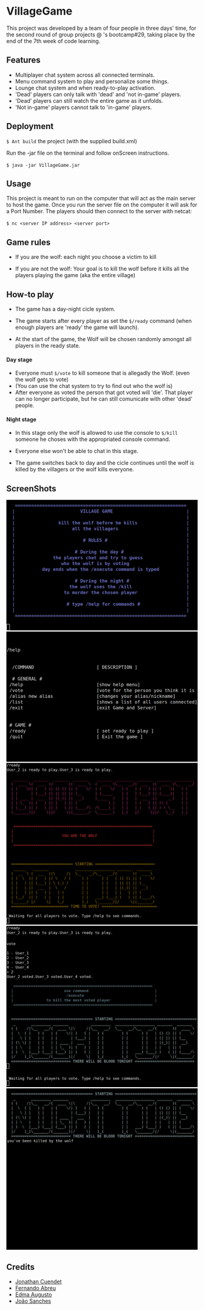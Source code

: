 # VillageGame
This project was developed by a team of four people in three days' time, for the second round of group projects @ <Academia de Codigo_>'s bootcamp#29, taking place by the end of the 7th week of code learning.

## Features
- Multiplayer chat system across all connected terminals.
- Menu command system to play and personalize some things.
- Lounge chat system and when ready-to-play activation.
- 'Dead' players can only talk with 'dead' and 'not in-game' players.
- 'Dead' players can still watch the entire game as it unfolds.
- 'Not in-game' players cannot talk to 'in-game' players.

## Deployment
`$ Ant build` the project (with the supplied build.xml)

Run the -jar file on the terminal and follow onScreen instructions.

`$ java -jar VillageGame.jar`

## Usage
This project is meant to run on the computer that will act as the main server to host the game.
Once you run the server file on the computer it will ask for a Port Number.
The players should then connect to the server with netcat:

`$ nc <server IP address> <server port>`

## Game rules
- If you are the wolf: each night you choose a victim to kill
  
- If you are not the wolf: Your goal is to kill the wolf before it kills all the players playing the game (aka the entire village)

## How-to play
- The game has a day-night cicle system.

- The game starts after every player as set the `$/ready` command (when enough players are 'ready' the game will launch).

- At the start of the game, the Wolf will be chosen randomly amongst all players in the ready state.

#### Day stage
- Everyone must `$/vote` to kill someone that is allegadly the Wolf. (even the wolf gets to vote)
- (You can use the chat system to try to find out who the wolf is)
- After everyone as voted the person that got voted will 'die'. That player can no longer participate, but he can still comunicate with other 'dead' people.

#### Night stage
- In this stage only the wolf is allowed to use the console to `$/kill` someone he choses with the appropriated console command.
- Everyone else won't be able to chat in this stage.

- The game switches back to day and the cicle continues until the wolf is killed by the villagers or the wolf kills everyone.

## ScreenShots
![prtsc_1](resources/docs/screenshots/1.png?raw=true "prtsc_1")
![prtsc_2](resources/docs/screenshots/2.png?raw=true "prtsc_2")
![prtsc_3](resources/docs/screenshots/3.png?raw=true "prtsc_3")
![prtsc_4](resources/docs/screenshots/4.png?raw=true "prtsc_4")
![prtsc_5](resources/docs/screenshots/5.png?raw=true "prtsc_5")

## Credits
- [Jonathan Cuendet](https://github.com/JOCuendet)
- [Fernando Abreu](https://github.com/fernnandio)
- [Edma Augusto](https://github.com/AEdma)
- [João Sanches](https://github.com/JayTurtle7)
